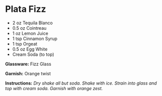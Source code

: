 # Plata Fizz

* 2 oz Tequila Blanco
* 0.5 oz Cointreau
* 1 oz Lemon Juice
* 1 tsp Cinnamon Syrup
* 1 tsp Orgeat
* 0.5 oz Egg White
* Cream Soda (to top)

__Glassware:__ Fizz Glass

__Garnish:__ Orange twist

__Instructions:__ _Dry shake all but soda. Shake with ice. Strain into glass and top with cream soda. Garnish with orange zest._